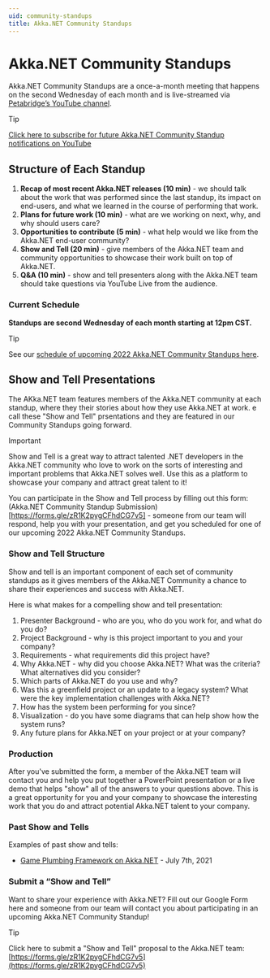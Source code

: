 ```yaml
---
uid: community-standups
title: Akka.NET Community Standups
---
```


# Akka.NET Community Standups

Akka.NET Community Standups are a once-a-month meeting that happens on the second Wednesday of each month and is live-streamed via [Petabridge’s YouTube channel](https://www.youtube.com/c/PetabridgeAcademy).

> [!TIP]
> [Click here to subscribe for future Akka.NET Community Standup notifications on YouTube](https://www.youtube.com/c/PetabridgeAcademy?sub_confirmation=1)

## Structure of Each Standup

1. **Recap of most recent Akka.NET releases (10 min)** - we should talk about the work that was performed since the last standup, its impact on end-users, and what we learned in the course of performing that work.
2. **Plans for future work (10 min)** - what are we working on next, why, and why should users care?
3. **Opportunities to contribute (5 min)** - what help would we like from the Akka.NET end-user community?
4. **Show and Tell (20 min)** - give members of the Akka.NET team and community opportunities to showcase their work built on top of Akka.NET. 
5. **Q&A (10 min)** - show and tell presenters along with the Akka.NET team should take questions via YouTube Live from the audience.

### Current Schedule

**Standups are second Wednesday of each month starting at 12pm CST.**

> [!TIP]
> See our [schedule of upcoming 2022 Akka.NET Community Standups here](https://github.com/akkadotnet/akka.net/discussions/5691).

## Show and Tell Presentations

The AKka.NET team features members of the Akka.NET community at each standup, where they their stories about how they use Akka.NET at work. e call these "Show and Tell" prsentations and they are featured in our Community Standups going forward.

> [!IMPORTANT]
> Show and Tell is a great way to attract talented .NET developers in the Akka.NET community who love to work on the sorts of interesting and important problems that Akka.NET solves well. Use this as a platform to showcase your company and attract great talent to it!

You can participate in the Show and Tell process by filling out this form: (Akka.NET Community Standup Submission)[https://forms.gle/zR1K2pygCFhdCG7v5] - someone from our team will respond, help you with your presentation, and get you scheduled for one of our upcoming 2022 Akka.NET Community Standups.

### Show and Tell Structure

Show and tell is an important component of each set of community standups as it gives members of the Akka.NET Community a chance to share their experiences and success with Akka.NET.

Here is what makes for a compelling show and tell presentation:

1. Presenter Background - who are you, who do you work for, and what do you do?
2. Project Background - why is this project important to you and your company?
3. Requirements - what requirements did this project have?
4. Why Akka.NET - why did you choose Akka.NET? What was the criteria? What alternatives did you consider?
5. Which parts of Akka.NET do you use and why?
6. Was this a greenfield project or an update to a legacy system? What were the key implementation challenges with Akka.NET?
7. How has the system been performing for you since?
8. Visualization - do you have some diagrams that can help show how the system runs?
9. Any future plans for Akka.NET on your project or at your company?

### Production

After you've submitted the form, a member of the Akka.NET team will contact you and help you put together a PowerPoint presentation or a live demo that helps "show" all of the answers to your questions above. This is a great opportunity for you and your company to showcase the interesting work that you do and attract potential Akka.NET talent to your company.

### Past Show and Tells

Examples of past show and tells:

* [Game Plumbing Framework on Akka.NET](https://youtu.be/6AoDlK8LtFU?t=958) - July 7th, 2021

### Submit a “Show and Tell”

Want to share your experience with Akka.NET? Fill out our Google Form here and someone from our team will contact you about participating in an upcoming Akka.NET Community Standup!

> [!TIP]
> Click here to submit a "Show and Tell" proposal to the Akka.NET team: [https://forms.gle/zR1K2pygCFhdCG7v5](https://forms.gle/zR1K2pygCFhdCG7v5)
